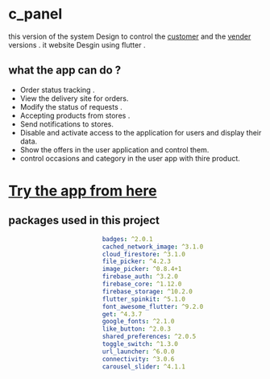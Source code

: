 # c_panel
this version of the system Design to control the [customer](https://github.com/allaithsaad/gift_app_customer_version) and the [vender](https://github.com/allaithsaad/gift_app_vender_version) versions .
            it website Desgin using flutter .
 
## what the app can do ?
- Order status tracking .
- View the delivery site for orders.
- Modify the status of requests .
- Accepting products from stores .
- Send notifications to stores.
- Disable and activate access to the application for users and display their data.
- Show the offers in the user application and control them.
- control occasions and category in the user app with thire product.


# [Try the app from here](https://allaithsaad.github.io/Control-Panel-web/)

## packages used in this project        
```yaml
                          badges: ^2.0.1
                          cached_network_image: ^3.1.0
                          cloud_firestore: ^3.1.0
                          file_picker: ^4.2.3
                          image_picker: ^0.8.4+1
                          firebase_auth: ^3.2.0
                          firebase_core: ^1.12.0
                          firebase_storage: ^10.2.0
                          flutter_spinkit: ^5.1.0
                          font_awesome_flutter: ^9.2.0
                          get: ^4.3.7
                          google_fonts: ^2.1.0
                          like_button: ^2.0.3
                          shared_preferences: ^2.0.5
                          toggle_switch: ^1.3.0
                          url_launcher: ^6.0.0
                          connectivity: ^3.0.6
                          carousel_slider: ^4.1.1
```




